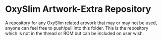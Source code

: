 <h1>OxySlim Artwork-Extra Repository</h1>
A repository for any OxySlim related artwork that may or may not be used, anyone can feel free to push/pull into this folder.
This is the repository which is not in the thread or ROM but can be included on user wish.
